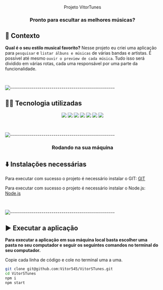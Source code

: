 <p align="center">Projeto VitorTunes</p>

<h3 align='center'> Pronto para escultar as melhores músicas? </h3>

## 📄 Contexto

**Qual é o seu estilo musical favorito?** Nesse projeto eu criei uma aplicação para `pesquisar` e `listar álbuns e músicas` de várias bandas e artistas. É possível até mesmo `ouvir o preview de cada música`. Tudo isso será dividido em várias rotas, cada uma responsável por uma parte da funcionalidade.

<br/>


![-----------------------------------------------------](https://raw.githubusercontent.com/andreasbm/readme/master/assets/lines/rainbow.png)


## 👨‍💻 Tecnologia utilizadas

<p align='center'>
  <img src='https://img.shields.io/badge/JavaScript-yellow?style=for-the-badge' />
  <img src='https://img.shields.io/badge/React-blue?style=for-the-badge' />
  <img src='https://img.shields.io/badge/Git-black?style=for-the-badge' />
  <img src='https://img.shields.io/badge/GitHub-purple?style=for-the-badge' />
  <img src='https://img.shields.io/badge/css-blue?style=for-the-badge' />
  <img src='https://img.shields.io/badge/html-orange?style=for-the-badge' />
  <img src='https://img.shields.io/badge/sass-pink?style=for-the-badge' />
</p>

<br/>


![-----------------------------------------------------](https://raw.githubusercontent.com/andreasbm/readme/master/assets/lines/rainbow.png)


<h3 align='center'>Rodando na sua máquina</h3>


## ⬇️ Instalações necessárias

Para executar com sucesso o projeto é necessário instalar o GIT:
[GIT](https://git-scm.com/downloads)

Para executar com sucesso o projeto é necessário instalar o Node.js:
[Node.js](https://nodejs.org/en/download/)

<br/>


![-----------------------------------------------------](https://raw.githubusercontent.com/andreasbm/readme/master/assets/lines/rainbow.png)


## ▶️ Executar a aplicação

**Para executar a aplicação em sua máquina local basta escolher uma pasta no seu computador e seguir os seguintes comandos no terminal do seu computador.**

Copie cada linha de código e cole no terminal uma a uma.

```bash
git clone git@github.com:Vitor545/VitorSTunes.git
cd VitorSTunes
npm i
npm start 
```

<br/>
